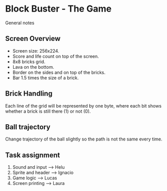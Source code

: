# Block Buster - The Game
General notes

## Screen Overview
- Screen size: 256x224.
- Score and life count on top of the screen.
- 8x8 bricks grid.
- Lava on the bottom.
- Border on the sides and on top of the bricks.
- Bar 1.5 times the size of a brick.

## Brick Handling
Each line of the grid will be represented by one byte, where each bit shows
whether a brick is still there (1) or not (0).

## Ball trajectory
Change trajectory of the ball slightly so the path is not the same every time.

## Task assignment
1. Sound and input --> Helu
2. Sprite and header --> Ignacio
3. Game logic --> Lucas
4. Screen printing --> Laura

